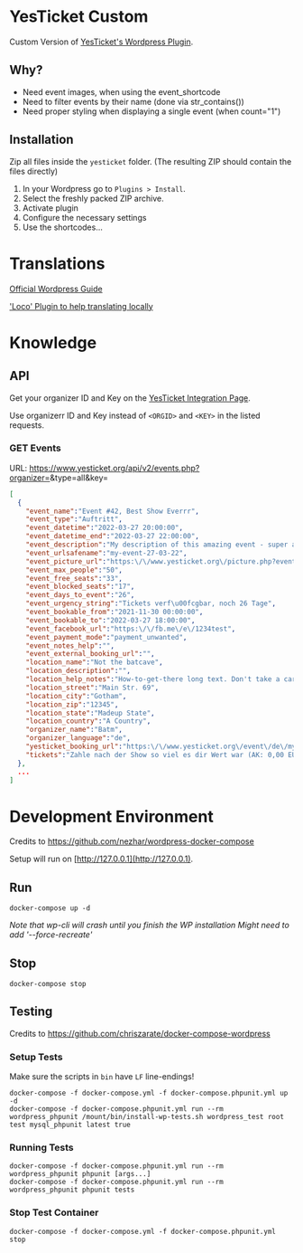 # YesTicket Custom

Custom Version of [YesTicket's Wordpress Plugin](https://www.yesticket.org/login/de/integration.php#wp-plugin).

## Why?

* Need event images, when using the event_shortcode
* Need to filter events by their name (done via str_contains())
* Need proper styling when displaying a single event (when count="1")

## Installation

Zip all files inside the `yesticket` folder. (The resulting ZIP should contain the files directly)

1. In your Wordpress go to `Plugins > Install`.
2. Select the freshly packed ZIP archive.
3. Activate plugin
4. Configure the necessary settings
5. Use the shortcodes...

# Translations

[Official Wordpress Guide](https://developer.wordpress.org/plugins/internationalization/how-to-internationalize-your-plugin/)

['Loco' Plugin to help translating locally](https://wordpress.org/plugins/loco-translate/)

# Knowledge

## API

Get your organizer ID and Key on the [YesTicket Integration Page](https://www.yesticket.org/login/de/integration.php).

Use organizerr ID and Key instead of `<ORGID>` and `<KEY>` in the listed requests.

### GET Events 

URL: https://www.yesticket.org/api/v2/events.php?organizer=<ORGID>&type=all&key=<KEY>

```json
[
  {
    "event_name":"Event #42, Best Show Everrr",
    "event_type":"Auftritt",
    "event_datetime":"2022-03-27 20:00:00",
    "event_datetime_end":"2022-03-27 22:00:00",
    "event_description":"My description of this amazing event - super awesome btw. tbh. so this might be a few lines long yeah",
    "event_urlsafename":"my-event-27-03-22",
    "event_picture_url":"https:\/\/www.yesticket.org\/picture.php?event=1234",
    "event_max_people":"50",
    "event_free_seats":"33",
    "event_blocked_seats":"17",
    "event_days_to_event":"26",
    "event_urgency_string":"Tickets verf\u00fcgbar, noch 26 Tage",
    "event_bookable_from":"2021-11-30 00:00:00",
    "event_bookable_to":"2022-03-27 18:00:00",
    "event_facebook_url":"https:\/\/fb.me\/e\/1234test",
    "event_payment_mode":"payment_unwanted",
    "event_notes_help":"",
    "event_external_booking_url":"",
    "location_name":"Not the batcave",
    "location_description":"",
    "location_help_notes":"How-to-get-there long text. Don't take a car. Cars are bad. Come by bike!",
    "location_street":"Main Str. 69",
    "location_city":"Gotham",
    "location_zip":"12345",
    "location_state":"Madeup State",
    "location_country":"A Country",
    "organizer_name":"Batm",
    "organizer_language":"de",
    "yesticket_booking_url":"https:\/\/www.yesticket.org\/event\/de\/my-event-27-03-22",
    "tickets":"Zahle nach der Show so viel es dir Wert war (AK: 0,00 EUR\/VVK: 0,00 EUR)"
  },
  ...
]
```

# Development Environment

Credits to https://github.com/nezhar/wordpress-docker-compose

Setup will run on [http://127.0.0.1](http://127.0.0.1).

## Run

    docker-compose up -d

*Note that wp-cli will crash until you finish the WP installation*
*Might need to add '--force-recreate'*

## Stop

    docker-compose stop

## Testing

Credits to https://github.com/chriszarate/docker-compose-wordpress

### Setup Tests

Make sure the scripts in `bin` have `LF` line-endings!

    docker-compose -f docker-compose.yml -f docker-compose.phpunit.yml up -d
    docker-compose -f docker-compose.phpunit.yml run --rm wordpress_phpunit /mount/bin/install-wp-tests.sh wordpress_test root test mysql_phpunit latest true

### Running Tests

    docker-compose -f docker-compose.phpunit.yml run --rm wordpress_phpunit phpunit [args...]
    docker-compose -f docker-compose.phpunit.yml run --rm wordpress_phpunit phpunit tests

### Stop Test Container

    docker-compose -f docker-compose.yml -f docker-compose.phpunit.yml stop
